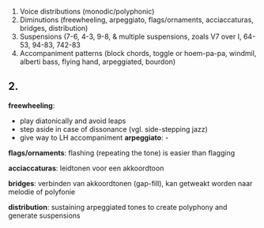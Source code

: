 1. Voice distributions (monodic/polyphonic)
2. Diminutions (freewheeling, arpeggiato, flags/ornaments, acciaccaturas, bridges, distribution)
3. Suspensions (7-6, 4-3, 9-8, & multiple suspensions, zoals V7 over I, 64-53, 94-83, 742-83
4. Accompaniment patterns (block chords, toggle or hoem-pa-pa, windmil, alberti bass, flying hand, arpeggiated, bourdon)

## 2.
**freewheeling**: 
- play diatonically and avoid leaps
- step aside in case of dissonance (vgl. side-stepping jazz)
- give way to LH accompaniment
**arpeggiato**: -

**flags/ornaments**:
flashing (repeating the tone) is easier than flagging

**acciaccaturas**:
leidtonen voor een akkoordtoon

**bridges**:
verbinden van akkoordtonen (gap-fill), kan getweakt worden naar melodie of polyfonie

**distribution**: sustaining arpeggiated tones to create polyphony and generate suspensions
